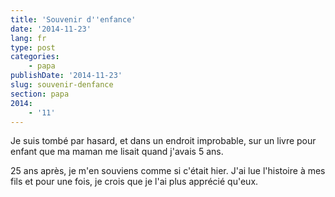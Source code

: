 ```yaml
---
title: 'Souvenir d''enfance'
date: '2014-11-23'
lang: fr
type: post
categories:
    - papa
publishDate: '2014-11-23'
slug: souvenir-denfance
section: papa
2014:
    - '11'
---
```


Je suis tombé par hasard, et dans un endroit improbable, sur un livre pour enfant que ma maman me lisait quand j'avais 5 ans.

25 ans après, je m'en souviens comme si c'était hier.
J'ai lue l'histoire à mes fils et pour une fois, je crois que je l'ai plus apprécié qu'eux.
